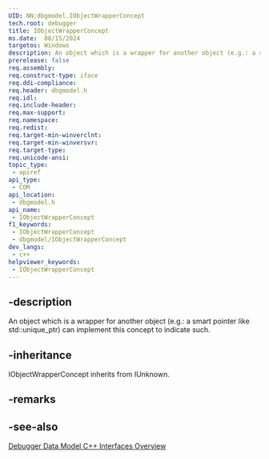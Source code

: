 ```yaml
---
UID: NN:dbgmodel.IObjectWrapperConcept
tech.root: debugger
title: IObjectWrapperConcept
ms.date:  08/15/2024
targetos: Windows
description: An object which is a wrapper for another object (e.g.: a smart pointer like std::unique_ptr) can implement this concept to indicate such. (dbgmodel.h)
prerelease: false
req.assembly: 
req.construct-type: iface
req.ddi-compliance: 
req.header: dbgmodel.h
req.idl: 
req.include-header: 
req.max-support: 
req.namespace: 
req.redist: 
req.target-min-winverclnt: 
req.target-min-winversvr: 
req.target-type: 
req.unicode-ansi: 
topic_type:
 - apiref
api_type:
 - COM
api_location:
 - dbgmodel.h
api_name:
 - IObjectWrapperConcept
f1_keywords:
 - IObjectWrapperConcept
 - dbgmodel/IObjectWrapperConcept
dev_langs:
 - c++
helpviewer_keywords:
 - IObjectWrapperConcept
---
```


## -description

An object which is a wrapper for another object (e.g.: a smart pointer like std::unique_ptr) can implement this concept to indicate such.

## -inheritance

IObjectWrapperConcept inherits from IUnknown.

## -remarks

## -see-also

[Debugger Data Model C++ Interfaces Overview](/windows-hardware/drivers/debugger/data-model-cpp-overview)

